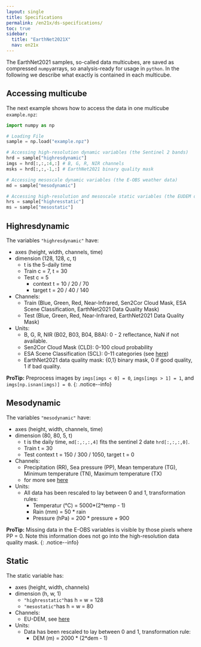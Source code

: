 ```yaml
---
layout: single
title: Specifications
permalink: /en21x/ds-specifications/
toc: true
sidebar:
  title: "EarthNet2021X"
  nav: en21x
---
```


The EarthNet2021 samples, so-called data multicubes, are saved as compressed `numpy`arrays, so analysis-ready for usage in `python`. In the following we describe what exactly is contained in each multicube.

## Accessing multicube

The next example shows how to access the data in one multicube `example.npz`:

```python
import numpy as np

# Loading File
sample = np.load("example.npz")

# Accessing high-resolution dynamic variables (the Sentinel 2 bands)
hrd = sample["highresdynamic"]  
imgs = hrd[:,:,:4,:] # B, G, R, NIR channels
msks = hrd[:,:,-1,:] # EarthNet2021 binary quality mask

# Accessing mesoscale dynamic variables (the E-OBS weather data)
md = sample["mesodynamic"]

# Accessing high-resolution and mesoscale static variables (the EUDEM digital elevation model)
hrs = sample["highresstatic"]
ms = sample["mesostatic"]
```

## Highresdynamic

The variables `"highresdynamic"` have:
  - axes (height, width, channels, time)
  - dimension (128, 128, c, t)
    - t is the 5-daily time
    - Train c = 7, t = 30
    - Test c = 5
      - context t = 10 / 20 / 70
      - target t = 20 / 40 / 140
  - Channels:
    - Train (Blue, Green, Red, Near-Infrared, Sen2Cor Cloud Mask, ESA Scene Classification, EarthNet2021 Data Quality Mask)
    - Test (Blue, Green, Red, Near-Infrared, EarthNet2021 Data Quality Mask)
  - Units:
    - B, G, R, NIR (B02, B03, B04, B8A): 0 - 2 reflectance, NaN if not available.
    - Sen2Cor Cloud Mask (CLD): 0-100 cloud probability
    - ESA Scene Classification (SCL): 0-11 categories (see [here](https://docs.sentinel-hub.com/api/latest/data/sentinel-2-l2a/))
    - EarthNet2021 data quality mask: {0,1} binary mask, 0 if good quality, 1 if bad quality.

**ProTip:** Preprocess images by `imgs[imgs < 0] = 0`, `imgs[imgs > 1] = 1`, and `imgs[np.isnan(imgs)] = 0`.
{: .notice--info}

## Mesodynamic

The variables `"mesodynamic"` have:
  - axes (height, width, channels, time)
  - dimension (80, 80, 5, t)
    - t is the daily time, `md[:,:,:,4]` fits the sentinel 2 date `hrd[:,:,:,0]`.
    - Train t = 30
    - Test context t = 150 / 300 / 1050, target t = 0
  - Channels:
    - Precipitation (RR), Sea pressure (PP), Mean temperature (TG), Minimum temperature (TN), Maximum temperature (TX)
    - for more see [here](https://www.ecad.eu/dailydata/datadictionaryelement.php)
  - Units:
    - All data has been rescaled to lay between 0 and 1, transformation rules:
      - Temperatur (°C) = 5000*(2*temp - 1)
      - Rain (mm) = 50 * rain
      - Pressure (hPa) = 200 * pressure + 900

**ProTip:** Missing data in the E-OBS variables is visible by those pixels where PP = 0. Note this information does not go into the high-resolution data quality mask.
{: .notice--info}

## Static

The static variable has:
  - axes (height, width, channels)
  - dimension (h, w, 1)
    - `"highresstatic"`has h = w = 128
    - `"mesostatic"`has h = w = 80
  - Channels:
    - EU-DEM, see [here](https://www.eea.europa.eu/data-and-maps/data/copernicus-land-monitoring-service-eu-dem)
  - Units:
    - Data has been rescaled to lay between 0 and 1, transformation rule:
      - DEM (m) = 2000 * (2*dem - 1)